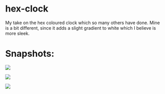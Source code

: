 # hex-clock
My take on the hex coloured clock which so many others have done. Mine is a bit different, since it adds a slight gradient to white which I believe is more sleek.

# Snapshots:

![](https://user-images.githubusercontent.com/22937740/28475728-b5fed5d0-6e4d-11e7-9e17-ce88a36249a7.png)

![](https://user-images.githubusercontent.com/22937740/28475727-b5fde6b6-6e4d-11e7-9e19-79e4a48e082c.PNG)

![](https://user-images.githubusercontent.com/22937740/28475726-b5fb4776-6e4d-11e7-8375-bad654f2bc88.png)
